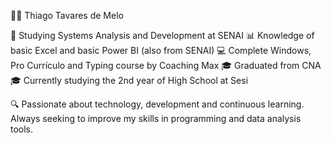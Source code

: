 👨‍💻 Thiago Tavares de Melo

🔧 Studying Systems Analysis and Development at SENAI
📊 Knowledge of basic Excel and basic Power BI (also from SENAI)
💻 Complete Windows, Pro Currículo and Typing course by Coaching Max
🎓 Graduated from CNA
🎓 Currently studying the 2nd year of High School at Sesi

🔍 Passionate about technology, development and continuous learning. Always seeking to improve my skills in programming and data analysis tools.
<!---
thiago-tavares-de-melo/thiago-tavares-de-melo is a ✨ special ✨ repository because its `README.md` (this file) appears on your GitHub profile.
You can click the Preview link to take a look at your changes.
--->
